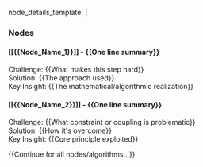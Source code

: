 node_details_template: |
  ### Nodes
  
  #### [[{{Node_Name_1}}]] - {{One line summary}}
  Challenge: {{What makes this step hard}}  
  Solution: {{The approach used}}  
  Key Insight: {{The mathematical/algorithmic realization}}
  
  #### [[{{Node_Name_2}}]] - {{One line summary}}
  Challenge: {{What constraint or coupling is problematic}}  
  Solution: {{How it's overcome}}  
  Key Insight: {{Core principle exploited}}
  
  {{Continue for all nodes/algorithms...}}